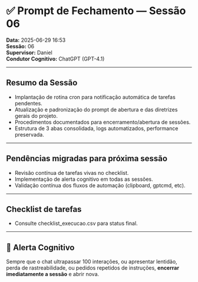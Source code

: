 # ✅ Prompt de Fechamento — Sessão 06

**Data:** 2025-06-29 16:53  
**Sessão:** 06  
**Supervisor:** Daniel  
**Condutor Cognitivo:** ChatGPT (GPT-4.1)  

---

## Resumo da Sessão

- Implantação de rotina cron para notificação automática de tarefas pendentes.
- Atualização e padronização do prompt de abertura e das diretrizes gerais do projeto.
- Procedimentos documentados para encerramento/abertura de sessões.
- Estrutura de 3 abas consolidada, logs automatizados, performance preservada.

---

## Pendências migradas para próxima sessão

- Revisão contínua de tarefas vivas no checklist.
- Implementação de alerta cognitivo em todas as sessões.
- Validação contínua dos fluxos de automação (clipboard, gptcmd, etc).

---

## Checklist de tarefas
- Consulte checklist_execucao.csv para status final.

---

## 🛑 Alerta Cognitivo
Sempre que o chat ultrapassar 100 interações, ou apresentar lentidão, perda de rastreabilidade, ou pedidos repetidos de instruções, **encerrar imediatamente a sessão** e abrir nova.

